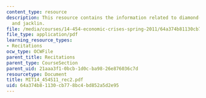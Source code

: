 ```yaml
---
content_type: resource
description: This resource contains the information related to diamond-dygvig model
  and jacklin.
file: /media/courses/14-454-economic-crises-spring-2011/64a374b81130cb778bc4bd852a5d2e95_MIT14_454S11_rec2.pdf
file_type: application/pdf
learning_resource_types:
- Recitations
ocw_type: OCWFile
parent_title: Recitations
parent_type: CourseSection
parent_uid: 21aaa3f1-0bcb-1d0c-ba98-26e876036c7d
resourcetype: Document
title: MIT14_454S11_rec2.pdf
uid: 64a374b8-1130-cb77-8bc4-bd852a5d2e95
---
```

